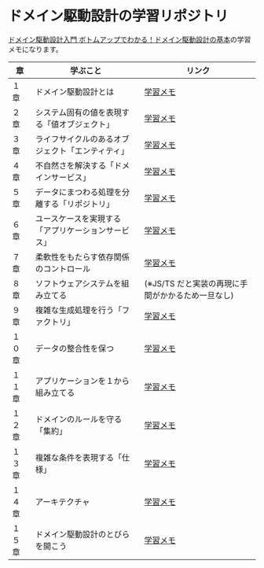 # ドメイン駆動設計の学習リポジトリ

[ドメイン駆動設計入門 ボトムアップでわかる！ドメイン駆動設計の基本](https://www.shoeisha.co.jp/book/detail/9784798150727)の学習メモになります。

| 章     | 学ぶこと                                           | リンク                                                                    |
| ------ | -------------------------------------------------- | ------------------------------------------------------------------------- |
| １章   | ドメイン駆動設計とは                               | [学習メモ](https://github.com/miily8310s/ddd-bottomup/tree/master/chap1)  |
| ２章   | システム固有の値を表現する「値オブジェクト」       | [学習メモ](https://github.com/miily8310s/ddd-bottomup/tree/master/chap2)  |
| ３章   | ライフサイクルのあるオブジェクト「エンティティ」   | [学習メモ](https://github.com/miily8310s/ddd-bottomup/tree/master/chap3)  |
| ４章   | 不自然さを解決する「ドメインサービス」             | [学習メモ](https://github.com/miily8310s/ddd-bottomup/tree/master/chap4)  |
| ５章   | データにまつわる処理を分離する「リポジトリ」       | [学習メモ](https://github.com/miily8310s/ddd-bottomup/tree/master/chap5)  |
| ６章   | ユースケースを実現する「アプリケーションサービス」 | [学習メモ](https://github.com/miily8310s/ddd-bottomup/tree/master/chap6)  |
| ７章   | 柔軟性をもたらす依存関係のコントロール             | [学習メモ](https://github.com/miily8310s/ddd-bottomup/tree/master/chap7)  |
| ８章   | ソフトウェアシステムを組み立てる                   | (※JS/TS だと実装の再現に手間がかかるため一旦なし)                         |
| ９章   | 複雑な生成処理を行う「ファクトリ」                 | [学習メモ](https://github.com/miily8310s/ddd-bottomup/tree/master/chap9)  |
| １０章 | データの整合性を保つ                               | [学習メモ](https://github.com/miily8310s/ddd-bottomup/tree/master/chap10) |
| １１章 | アプリケーションを１から組み立てる                 | [学習メモ](https://github.com/miily8310s/ddd-bottomup/tree/master/chap11) |
| １２章 | ドメインのルールを守る「集約」                     | [学習メモ](https://github.com/miily8310s/ddd-bottomup/tree/master/chap12) |
| １３章 | 複雑な条件を表現する「仕様」                       | [学習メモ](https://github.com/miily8310s/ddd-bottomup/tree/master/chap13) |
| １４章 | アーキテクチャ                                     | [学習メモ](https://github.com/miily8310s/ddd-bottomup/tree/master/chap14) |
| １５章 | ドメイン駆動設計のとびらを開こう                   | [学習メモ](https://github.com/miily8310s/ddd-bottomup/tree/master/chap15) |
